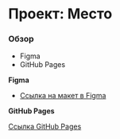 # Проект: Место

### Обзор

* Figma
* GitHub Pages

**Figma**

* [Ссылка на макет в Figma](https://www.figma.com/file/2cn9N9jSkmxD84oJik7xL7/JavaScript.-Sprint-4?node-id=0%3A1)

**GitHub Pages**

[Ссылка GitHub Pages](https://matushchenko.github.io/mesto-project/index.html ) 
